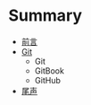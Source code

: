 # Summary

* [前言](README.md)
* [Git](Git/Git.md)
   * Git
   * GitBook
   * GitHub
* [尾声](ENDREADME.md)

